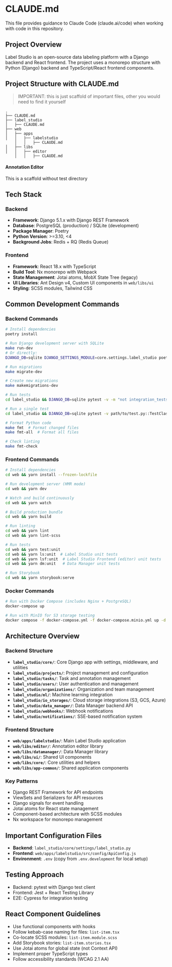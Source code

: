 # CLAUDE.md

This file provides guidance to Claude Code (claude.ai/code) when working with code in this repository.

## Project Overview

Label Studio is an open-source data labeling platform with a Django backend and React frontend. The project uses a monorepo structure with Python (Django) backend and TypeScript/React frontend components.

## Project Structure with CLAUDE.md

>IMPORTANT: this is just scaffold of important files, other you would need to find it yourself
>

```
.
├── CLAUDE.md
├── label_studio
│   ├── CLAUDE.md
├── web
│   ├── apps
│   │   ├── labelstudio
    │   │   ├── CLAUDE.md
│   ├── libs
│   │   ├── editor
    │   │   ├── CLAUDE.md

```

#### Annotation Editor

This is a scaffold without test directory
## Tech Stack

### Backend
- **Framework**: Django 5.1.x with Django REST Framework
- **Database**: PostgreSQL (production) / SQLite (development)
- **Package Manager**: Poetry
- **Python Version**: >=3.10, <4
- **Background Jobs**: Redis + RQ (Redis Queue)

### Frontend
- **Framework**: React 18.x with TypeScript
- **Build Tool**: Nx monorepo with Webpack
- **State Management**: Jotai atoms, MobX State Tree (legacy)
- **UI Libraries**: Ant Design v4, Custom UI components in `web/libs/ui`
- **Styling**: SCSS modules, Tailwind CSS

## Common Development Commands

### Backend Commands
```bash
# Install dependencies
poetry install

# Run Django development server with SQLite
make run-dev
# Or directly:
DJANGO_DB=sqlite DJANGO_SETTINGS_MODULE=core.settings.label_studio poetry run python label_studio/manage.py runserver

# Run migrations
make migrate-dev

# Create new migrations
make makemigrations-dev

# Run tests
cd label_studio && DJANGO_DB=sqlite pytest -v -m "not integration_tests"

# Run a single test
cd label_studio && DJANGO_DB=sqlite pytest -v path/to/test.py::TestClass::test_method

# Format Python code
make fmt  # Format changed files
make fmt-all  # Format all files

# Check linting
make fmt-check
```

### Frontend Commands
```bash
# Install dependencies
cd web && yarn install --frozen-lockfile

# Run development server (HMR mode)
cd web && yarn dev

# Watch and build continuously
cd web && yarn watch

# Build production bundle
cd web && yarn build

# Run linting
cd web && yarn lint
cd web && yarn lint-scss

# Run tests
cd web && yarn test:unit
cd web && yarn ls:unit  # Label Studio unit tests
cd web && yarn lsf:unit  # Label Studio Frontend (editor) unit tests
cd web && yarn dm:unit   # Data Manager unit tests

# Run Storybook
cd web && yarn storybook:serve
```

### Docker Commands
```bash
# Run with Docker Compose (includes Nginx + PostgreSQL)
docker-compose up

# Run with MinIO for S3 storage testing
docker compose -f docker-compose.yml -f docker-compose.minio.yml up -d
```

## Architecture Overview

### Backend Structure
- **`label_studio/core/`**: Core Django app with settings, middleware, and utilities
- **`label_studio/projects/`**: Project management and configuration
- **`label_studio/tasks/`**: Task and annotation management
- **`label_studio/users/`**: User authentication and management
- **`label_studio/organizations/`**: Organization and team management
- **`label_studio/ml/`**: Machine learning integration
- **`label_studio/io_storages/`**: Cloud storage integrations (S3, GCS, Azure)
- **`label_studio/data_manager/`**: Data Manager backend API
- **`label_studio/webhooks/`**: Webhook notifications
- **`label_studio/notifications/`**: SSE-based notification system

### Frontend Structure
- **`web/apps/labelstudio/`**: Main Label Studio application
- **`web/libs/editor/`**: Annotation editor library
- **`web/libs/datamanager/`**: Data Manager library
- **`web/libs/ui/`**: Shared UI components
- **`web/libs/core/`**: Core utilities and helpers
- **`web/libs/app-common/`**: Shared application components

### Key Patterns
- Django REST Framework for API endpoints
- ViewSets and Serializers for API resources
- Django signals for event handling
- Jotai atoms for React state management
- Component-based architecture with SCSS modules
- Nx workspace for monorepo management

## Important Configuration Files
- **Backend**: `label_studio/core/settings/label_studio.py`
- **Frontend**: `web/apps/labelstudio/src/config/ApiConfig.js`
- **Environment**: `.env` (copy from `.env.development` for local setup)

## Testing Approach
- Backend: pytest with Django test client
- Frontend: Jest + React Testing Library
- E2E: Cypress for integration testing

## React Component Guidelines
- Use functional components with hooks
- Follow kebab-case naming for files: `list-item.tsx`
- Co-locate SCSS modules: `list-item.module.scss`
- Add Storybook stories: `list-item.stories.tsx`
- Use Jotai atoms for global state (not Context API)
- Implement proper TypeScript types
- Follow accessibility standards (WCAG 2.1 AA)
